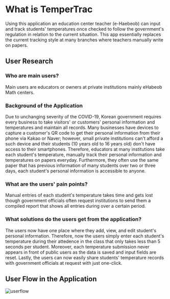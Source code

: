 # What is TemperTrac

Using this application an education center teacher (e-Haebeob) can input and track students' temperatures once checked to follow the government's regulation in relation to the current situation. This app essentially replaces the current tracking style at many branches where teachers manually write on papers.

## User Research

### Who are main users?

Main users are educators or owners at private institutions mainly eHabeob Math centers.

### Background of the Application

Due to unchanging severity of the COVID-19, Korean government requires every business to take visitors' or customers' personal information and temperatures and maintain all records. Many businesses have devices to capture a customer's QR code to get their personal information from their phone via Kakao or Naver; however, small private institutions can't afford a such device and their students (10 years old to 16 years old) don't have access to their smartphones. Therefore, educators at many institutions take each student's temperature, manually track their personal information and temperatures on papers everyday. Furthermore, they often use the same paper that has previous information of many students over two or three days, each student's personal information is accessible to anyone.

### What are the users' pain points?

Manual entries of each student's temperature takes time and gets lost though government officials often request institutions to send them a compiled report that shows all entries during over a certain period.

### What solutions do the users get from the application?

The users now have one place where they add, view, and edit student's personal information. Therefore, now the users simply enter each student's temperature during their attedence in the class that only takes less than 5 seconds per student. Moreover, each temperature submission never appears in front of public users as the data is saved and input fields are reset. Lastly, the users can now easily share students' temperature records with government officials at request with just one-click.

## User Flow in the Application

![userflow](https://user-images.githubusercontent.com/56938630/97105002-6ad6da80-16fb-11eb-98cb-c5eaecbff42f.jpeg)

<!-- ### `npm start`

Runs the app in the development mode.\
Open [http://localhost:3000](http://localhost:3000) to view it in the browser.

The page will reload if you make edits.\
You will also see any lint errors in the console.

### `npm test`

Launches the test runner in the interactive watch mode.\
See the section about [running tests](https://facebook.github.io/create-react-app/docs/running-tests) for more information.

### `npm run build`

Builds the app for production to the `build` folder.\
It correctly bundles React in production mode and optimizes the build for the best performance.

The build is minified and the filenames include the hashes.\
Your app is ready to be deployed!

See the section about [deployment](https://facebook.github.io/create-react-app/docs/deployment) for more information.

### `npm run eject`

**Note: this is a one-way operation. Once you `eject`, you can’t go back!**

If you aren’t satisfied with the build tool and configuration choices, you can `eject` at any time. This command will remove the single build dependency from your project.

Instead, it will copy all the configuration files and the transitive dependencies (webpack, Babel, ESLint, etc) right into your project so you have full control over them. All of the commands except `eject` will still work, but they will point to the copied scripts so you can tweak them. At this point you’re on your own.

You don’t have to ever use `eject`. The curated feature set is suitable for small and middle deployments, and you shouldn’t feel obligated to use this feature. However we understand that this tool wouldn’t be useful if you couldn’t customize it when you are ready for it.

## Learn More

You can learn more in the [Create React App documentation](https://facebook.github.io/create-react-app/docs/getting-started).

To learn React, check out the [React documentation](https://reactjs.org/).

### Code Splitting

This section has moved here: [https://facebook.github.io/create-react-app/docs/code-splitting](https://facebook.github.io/create-react-app/docs/code-splitting)

### Analyzing the Bundle Size

This section has moved here: [https://facebook.github.io/create-react-app/docs/analyzing-the-bundle-size](https://facebook.github.io/create-react-app/docs/analyzing-the-bundle-size)

### Making a Progressive Web App

This section has moved here: [https://facebook.github.io/create-react-app/docs/making-a-progressive-web-app](https://facebook.github.io/create-react-app/docs/making-a-progressive-web-app)

### Advanced Configuration

This section has moved here: [https://facebook.github.io/create-react-app/docs/advanced-configuration](https://facebook.github.io/create-react-app/docs/advanced-configuration)

### Deployment

This section has moved here: [https://facebook.github.io/create-react-app/docs/deployment](https://facebook.github.io/create-react-app/docs/deployment)

### `npm run build` fails to minify

This section has moved here: [https://facebook.github.io/create-react-app/docs/troubleshooting#npm-run-build-fails-to-minify](https://facebook.github.io/create-react-app/docs/troubleshooting#npm-run-build-fails-to-minify) -->
